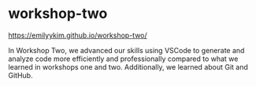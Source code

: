 # workshop-two
https://emilyykim.github.io/workshop-two/

In Workshop Two, we advanced our skills using VSCode to generate and analyze code more efficiently and professionally compared to what we learned in workshops one and two. Additionally, we learned about Git and GitHub.
